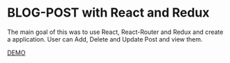 # BLOG-POST with React and Redux
The main goal of this was to use React, React-Router and Redux and create a application.
User can Add, Delete and Update Post and view them.

[DEMO](https://user-images.githubusercontent.com/82286711/114400470-a0935100-9bbf-11eb-964b-52557685f776.mp4)
